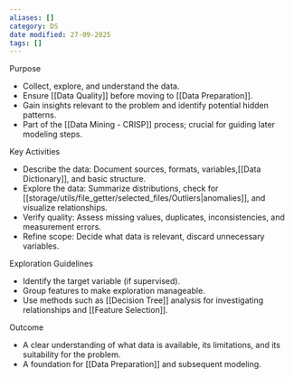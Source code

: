 ```yaml
---
aliases: []
category: DS
date modified: 27-09-2025
tags: []
---
```

Purpose
* Collect, explore, and understand the data.
* Ensure [[Data Quality]] before moving to [[Data Preparation]].
* Gain insights relevant to the problem and identify potential hidden patterns.
* Part of the [[Data Mining - CRISP]] process; crucial for guiding later modeling steps.


Key Activities
* Describe the data: Document sources, formats, variables,[[Data Dictionary]], and basic structure.
* Explore the data: Summarize distributions, check for [[storage/utils/file_getter/selected_files/Outliers|anomalies]], and visualize relationships.
* Verify quality: Assess missing values, duplicates, inconsistencies, and measurement errors.
* Refine scope: Decide what data is relevant, discard unnecessary variables.

Exploration Guidelines

* Identify the target variable (if supervised).
* Group features to make exploration manageable.
* Use methods such as [[Decision Tree]] analysis for investigating relationships and [[Feature Selection]].

Outcome
* A clear understanding of what data is available, its limitations, and its suitability for the problem.
* A foundation for [[Data Preparation]] and subsequent modeling.

